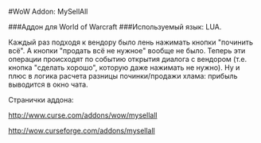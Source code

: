 #WoW Addon: MySellAll

###Аддон для World of Warcraft
###Используемый язык: LUA.

Каждый раз подходя к вендору было лень нажимать кнопки "починить всё". А кнопки "продать всё не нужное" вообще не было. Теперь эти операции происходят по событию открытия диалога с вендором (т.е. кнопка "сделать хорошо", которую даже нажимать не нужно). Ну и плюс в логика расчета разницы починки/продажи хлама: прибыль выводится в окно чата.


Странички аддона:

http://www.curse.com/addons/wow/mysellall

http://wow.curseforge.com/addons/mysellall



